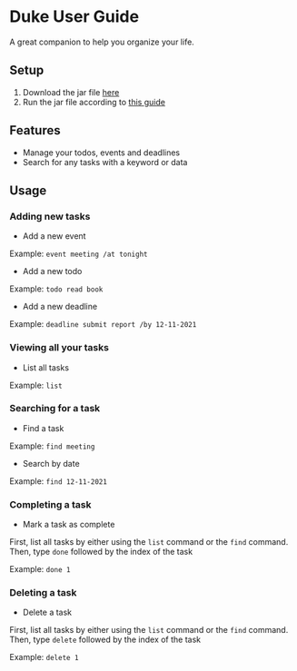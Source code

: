 # Duke User Guide
A great companion to help you organize your life.

## Setup
1. Download the jar file [here](https://github.com/SajalVaishnav/ip/releases/download/A-Release/duke.jar)
2. Run the jar file according to [this guide](https://stackoverflow.com/questions/394616/running-jar-file-on-windows)
## Features 
* Manage your todos, events and deadlines
* Search for any tasks with a keyword or data

## Usage

### Adding new tasks
* Add a new event

Example: `event meeting /at tonight`

* Add a new todo

Example: `todo read book`

* Add a new deadline

Example: `deadline submit report /by 12-11-2021`

### Viewing all your tasks
* List all tasks

Example: `list`

### Searching for a task
* Find a task

Example: `find meeting`

* Search by date

Example: `find 12-11-2021`

### Completing a task
* Mark a task as complete

First, list all tasks by either using the `list` command or the `find` command.
Then, type `done` followed by the index of the task 
  
Example: `done 1`

### Deleting a task
* Delete a task

First, list all tasks by either using the `list` command or the `find` command.
Then, type `delete` followed by the index of the task

Example: `delete 1`


